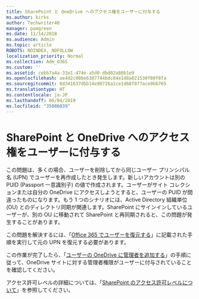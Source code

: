 ```yaml
---
title: SharePoint と OneDrive へのアクセス権をユーザーに付与する
ms.author: kirks
author: Techwriter40
manager: pamgreen
ms.date: 11/14/2018
ms.audience: Admin
ms.topic: article
ROBOTS: NOINDEX, NOFOLLOW
localization_priority: Normal
ms.collection: Adm_O365
ms.custom: ''
ms.assetid: cebb7a4a-33e1-474e-a5d0-dbd02a80b1e9
ms.openlocfilehash: ae4d2c00be6387744bdc84e1d8a021530f80f8fa
ms.sourcegitcommit: 6d341637dbb14e90726a1ce1d68f077ace9bb765
ms.translationtype: HT
ms.contentlocale: ja-JP
ms.lasthandoff: 06/04/2019
ms.locfileid: "35086039"
---
```

# <a name="give-users-access-to-sharepoint-and-onedrive"></a>SharePoint と OneDrive へのアクセス権をユーザーに付与する

<p><span style="mso-bidi-font-family: Calibri; mso-bidi-theme-font: minor-latin;">この問題は、多くの場合、ユーザーを削除してから同じユーザー プリンシパル名 (UPN) でユーザーを再作成したとき発生します。新しいアカウントは別の PUID (Passport 一意識別子) の値で作成されます。ユーザーがサイト コレクションまたは自分の OneDrive にアクセスしようとすると、ユーザーの PUID が間違ったものになります。もう 1 つのシナリオには、Active Directory 組織単位 (OU) とのディレクトリ同期が関連します。SharePoint にサインインしているユーザーが、別の OU に移動されて SharePoint と再同期されると、この問題が発生することがあります。</span></p> <p><span style="mso-bidi-font-family: Calibri; mso-bidi-theme-font: minor-latin;">この問題を解決するには、「<a href="https://docs.microsoft.com/en-us/office365/admin/add-users/restore-user?view=o365-worldwide">Office 365 でユーザーを復元する</a>」に記載された手順を実行して元の UPN を復元する必要があります。</span></p> <p><span style="mso-bidi-font-family: Calibri; mso-bidi-theme-font: minor-latin;">この作業が完了したら、「<a href="https://docs.microsoft.com/en-us/sharepoint/manage-user-profiles?redirectSourcePath=%252fen-us%252farticle%252fmanage-user-profiles-in-the-sharepoint-admin-center-494bec9c-6654-41f0-920f-f7f937ea9723#add-and-remove-admins-for-a-users-onedrive">ユーザーの OneDrive に管理者を追加する</a>」の手順に従って、OneDrive サイトに対する管理者権限がユーザーに付与されていることを確認してください。</span></p> <p><span style="mso-bidi-font-family: Calibri; mso-bidi-theme-font: minor-latin;">アクセス許可レベルの詳細については、「<a href="https://docs.microsoft.com/en-us/sharepoint/understanding-permission-levels">SharePoint のアクセス許可レベルについて</a>」を参照してください。&nbsp;</span></p>
